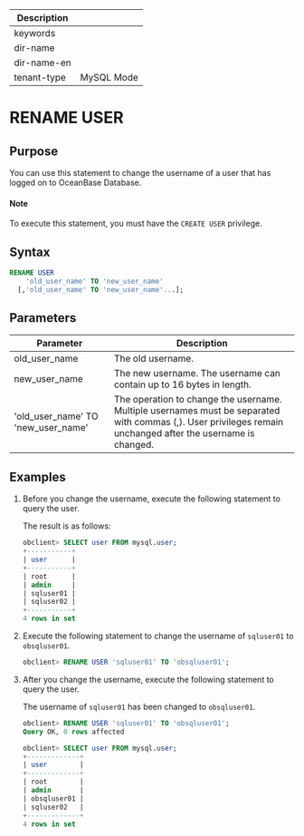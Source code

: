 | Description   |                 |
|---------------|-----------------|
| keywords      |                 |
| dir-name      |                 |
| dir-name-en   |                 |
| tenant-type   | MySQL Mode      |

# RENAME USER

## Purpose

You can use this statement to change the username of a user that has logged on to OceanBase Database.

  <main id="notice" type='explain'>
    <h4>Note</h4>
    <p>To execute this statement, you must have the <code>CREATE USER</code> privilege. </p>
  </main>

## Syntax

```sql
RENAME USER
    'old_user_name' TO 'new_user_name'
  [,'old_user_name' TO 'new_user_name'...];
```

## Parameters

| **Parameter** | **Description** |
|------------------------------------|-------------------------------------------------------------|
| old_user_name | The old username.  |
| new_user_name | The new username. The username can contain up to 16 bytes in length.  |
| 'old_user_name' TO 'new_user_name' | The operation to change the username. Multiple usernames must be separated with commas (,). User privileges remain unchanged after the username is changed.  |

## Examples

1. Before you change the username, execute the following statement to query the user.

   The result is as follows:

   ```sql
   obclient> SELECT user FROM mysql.user;
   +-----------+
   | user      |
   +-----------+
   | root      |
   | admin     |
   | sqluser01 |
   | sqluser02 |
   +-----------+
   4 rows in set
   ```

2. Execute the following statement to change the username of `sqluser01` to `obsqluser01`.

   ```sql
   obclient> RENAME USER 'sqluser01' TO 'obsqluser01';
   ```

3. After you change the username, execute the following statement to query the user.

   The username of `sqluser01` has been changed to `obsqluser01`.

   ```sql
   obclient> RENAME USER 'sqluser01' TO 'obsqluser01';
   Query OK, 0 rows affected

   obclient> SELECT user FROM mysql.user;
   +-------------+
   | user        |
   +-------------+
   | root        |
   | admin       |
   | obsqluser01 |
   | sqluser02   |
   +-------------+
   4 rows in set
   ```
